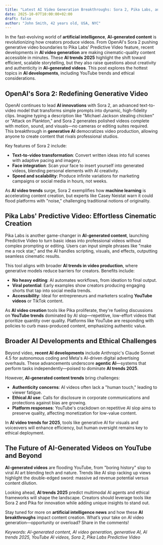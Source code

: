 ```yaml
---
title: "Latest AI Video Generation Breakthroughs: Sora 2, Pika Labs, and the Future of Content Creation"
date: 2025-10-07T10:00:00+02:00
draft: false
author: "John Smith, 42 years old, USA, NYC"
---
```



In the fast-evolving world of **artificial intelligence**, **AI-generated content** is revolutionizing how creators produce videos. From OpenAI's Sora 2 pushing generative video boundaries to Pika Labs' Predictive Video feature, recent developments in **AI video generation** are making cinematic-quality content accessible in minutes. These **AI trends 2025** highlight the shift toward efficient, scalable storytelling, but they also raise questions about creativity and authenticity in **AI-generated videos**. This post explores the hottest topics in **AI developments**, including YouTube trends and ethical considerations.

## OpenAI's Sora 2: Redefining Generative Video

OpenAI continues to lead **AI innovations** with Sora 2, an advanced text-to-video model that transforms simple prompts into dynamic, high-fidelity clips. Imagine typing a description like "Michael Jackson stealing chicken" or "Attack on Plankton," and Sora 2 generates polished videos complete with motion, sound, and visuals—no cameras or editing suites required. This breakthrough in **generative AI** democratizes video production, allowing anyone to create content that rivals professional studios.

Key features of Sora 2 include:
- **Text-to-video transformation**: Convert written ideas into full scenes with adaptive pacing and imagery.
- **Face integration**: Scan your face to insert yourself into generated videos, blending personal elements with AI creativity.
- **Speed and scalability**: Produce infinite variations for marketing campaigns or social media in hours, not weeks.

As **AI video trends** surge, Sora 2 exemplifies how **machine learning** is accelerating content creation, but experts like Casey Neistat warn it could flood platforms with "noise," challenging traditional notions of originality.

## Pika Labs' Predictive Video: Effortless Cinematic Creation

Pika Labs is another game-changer in **AI-generated content**, launching Predictive Video to turn basic ideas into professional videos without complex prompting or editing. Users can input simple phrases like "make me a rock star," and the AI handles scripting, visuals, and effects, outputting seamless cinematic results.

This tool aligns with broader **AI trends in video production**, where generative models reduce barriers for creators. Benefits include:
- **No heavy editing**: AI automates workflows, from ideation to final output.
- **Viral potential**: Early examples show creators producing engaging shorts that tap into social media trends.
- **Accessibility**: Ideal for entrepreneurs and marketers scaling **YouTube videos** or TikTok content.

As **AI video creation** tools like Pika proliferate, they're fueling discussions on **YouTube trends** dominated by AI slop—repetitive, low-effort videos that prioritize quantity over quality. Platforms like YouTube are responding with policies to curb mass-produced content, emphasizing authentic value.

## Broader AI Developments and Ethical Challenges

Beyond video, **recent AI developments** include Anthropic's Claude Sonnet 4.5 for autonomous coding and Meta's AI-driven digital advertising overhauls. These advancements underscore **agentic AI**—systems that perform tasks independently—poised to dominate **AI trends 2025**.

However, **AI-generated content trends** bring challenges:
- **Authenticity concerns**: AI videos often lack a "human touch," leading to viewer fatigue.
- **Ethical AI use**: Calls for disclosure in corporate communications and protections against bias are growing.
- **Platform responses**: YouTube's crackdown on repetitive AI slop aims to preserve quality, affecting monetization for low-value content.

In **AI video trends for 2025**, tools like generative AI for visuals and voiceovers will enhance efficiency, but human oversight remains key to ethical deployment.

## The Future of AI-Generated Videos on YouTube and Beyond

**AI-generated videos** are flooding YouTube, from "boring history" slop to viral AI art blending tech and nature. Trends like AI slop racking up views highlight the double-edged sword: massive ad revenue potential versus content dilution.

Looking ahead, **AI trends 2025** predict multimodal AI agents and ethical frameworks will shape the landscape. Creators should leverage tools like Sora 2 and Pika for innovation while adding unique insights to stand out.

Stay tuned for more on **artificial intelligence news** and how these **AI breakthroughs** impact content creation. What’s your take on AI video generation—opportunity or overload? Share in the comments!

*Keywords: AI-generated content, AI video generation, generative AI, AI trends 2025, YouTube AI videos, Sora 2, Pika Labs Predictive Video*